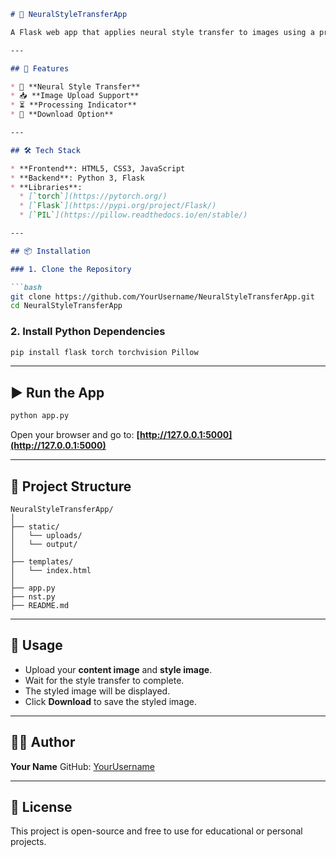 ````markdown
# 🎨 NeuralStyleTransferApp

A Flask web app that applies neural style transfer to images using a pre-trained VGG19 model. Users upload a content and style image, and the app generates and displays a styled image with an option to download it.

---

## 🚀 Features

* 🎨 **Neural Style Transfer**
* 📥 **Image Upload Support**
* ⏳ **Processing Indicator**
* 💾 **Download Option**

---

## 🛠️ Tech Stack

* **Frontend**: HTML5, CSS3, JavaScript
* **Backend**: Python 3, Flask
* **Libraries**:
  * [`torch`](https://pytorch.org/)
  * [`Flask`](https://pypi.org/project/Flask/)
  * [`PIL`](https://pillow.readthedocs.io/en/stable/)

---

## 📦 Installation

### 1. Clone the Repository

```bash
git clone https://github.com/YourUsername/NeuralStyleTransferApp.git
cd NeuralStyleTransferApp
````

### 2. Install Python Dependencies

```bash
pip install flask torch torchvision Pillow
```

---

## ▶️ Run the App

```bash
python app.py
```

Open your browser and go to:
**[http://127.0.0.1:5000](http://127.0.0.1:5000)**

---

## 📂 Project Structure

```
NeuralStyleTransferApp/
│
├── static/
│   └── uploads/
│   └── output/
│
├── templates/
│   └── index.html
│
├── app.py
├── nst.py
├── README.md
```

---

## 📌 Usage

* Upload your **content image** and **style image**.
* Wait for the style transfer to complete.
* The styled image will be displayed.
* Click **Download** to save the styled image.

---

## 👨‍💻 Author

**Your Name**
GitHub: [YourUsername](https://github.com/YourUsername)

---

## 📜 License

This project is open-source and free to use for educational or personal projects.

```
```
